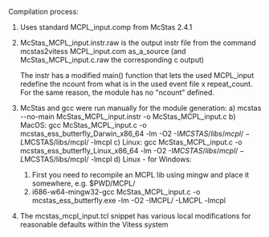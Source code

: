Compilation process:

1) Uses standard MCPL_input.comp from McStas 2.4.1

2) McStas_MCPL_input.instr.raw is the output instr file from the command
   mcstas2vitess MCPL_input.com as_a_source
   (and McStas_MCPL_input.c.raw the corresponding c output)

   The instr has a modified main() function that lets the used MCPL_input redefine the ncount from what is in the used 
   event file x repeat_count. For the same reason, the module has no "ncount" defined.

3) McStas and gcc were run manually for the module generation:
   a) mcstas --no-main McStas_MCPL_input.instr -o McStas_MCPL_input.c
   b) MacOS: gcc McStas_MCPL_input.c -o mcstas_ess_butterfly_Darwin_x86_64 -lm -O2 -I$MCSTAS/libs/mcpl/ -L$MCSTAS/libs/mcpl/ -lmcpl
   c) Linux: gcc McStas_MCPL_input.c -o mcstas_ess_butterfly_Linux_x86_64 -lm -O2 -I$MCSTAS/libs/mcpl/ -L$MCSTAS/libs/mcpl/ -lmcpl
   d) Linux - for Windows: 
      1. First you need to recompile an MCPL lib using mingw and place it somewhere, e.g. $PWD/MCPL/
      2. i686-w64-mingw32-gcc McStas_MCPL_input.c -o mcstas_ess_butterfly.exe -lm -O2 -IMCPL/ -LMCPL -lmcpl

4) The mcstas_mcpl_input.tcl snippet has various local modifications for reasonable defaults within the Vitess system